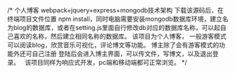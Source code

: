 /*
   个人博客 webpack+jquery+express+mongodb技术架构
   下载该源码后，在终端项目文件位置 npm install，同时电脑需要安装mongodb数据库环境，建立名为blog的数据库，或者在setting.js里面自行修改db对应的数据库名称，可以起自己喜欢的名称，然后建立相同名称的数据库。
   该项目为个人博客， 一般游客模式可以阅读blog，欣赏音乐可视化，评论博文等功能。
   博主除了会有游客模式的功能外还可自己注册 登陆后会进入博主界面，可以传文件，写博文，以及退出登录。
   该项目同样为响应式开发，pc端和移动端都可正常浏览。
*/
